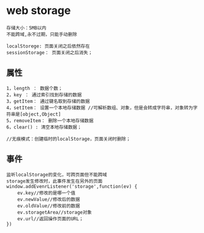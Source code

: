 # web storage
    存储大小：5MB以内
    不能跨域,永不过期，只能手动删除

    localStorege: 页面关闭之后依然存在
    sessionStorage： 页面关闭之后消失；

## 属性
    1，length ： 数据个数；
    2，key ： 通过索引找到存储的数据
    3，getItem： 通过键名取到存储的数据
    4，setItem： 设置一个本地存储数据 //可解析数组、对象，但是会转成字符串，对象转为字符串是[object,Object]
    5，removeItem： 删除一个本地存储数据
    6，clear() : 清空本地存储数据；

    //无痕模式：创建临时的localStorage，页面关闭时删除；

## 事件
    监听localStorage的变化，可跨页面但不能跨域
    storage发生修改时，此事件发生在另外的页面
    window.addEvenrListener('storage',function(ev) {
        ev.key//修改的是哪一个值
        ev.newValue//修改后的数据
        ev.oldValue//修改前的数据
        ev.storagetArea//storage对象
        ev.url//返回操作页面的URL；
    })
    
